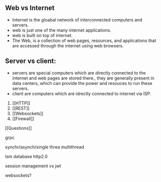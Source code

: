 ## Web vs Internet
- Internet is the gloabal network of interconnected computers and servers.
- web is just one of the many internet applications.
- web is built on top of  internet.
- The Web, is a collection of web pages, resources, and applications that are accessed through the internet using web browsers.

## Server vs client:
- servers are special computers which are directly connected to the internet and web pages are stored there., they are generally present in data centers, which can provide the power and resouces to run these servers.
- client are computers which are idrectly connected to internet via ISP.

1. [[HTTP]]
2. [[REST]]
3. [[Websockets]]
4. [[Firewall]]


[[Questions]]

grpc

synchr/asynch/single threa multithread

lsm database
http2.0

session management vs jwt

websockets?